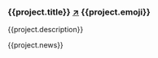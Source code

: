 ### {{project.title}} [↗]({{project.website}}) {{project.emoji}}

{{project.description}}

{{project.news}}

